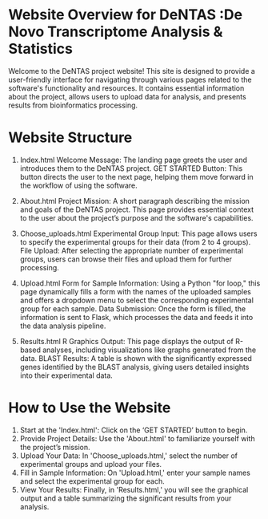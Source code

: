 # Website Overview for DeNTAS :De Novo Transcriptome Analysis & Statistics
Welcome to the DeNTAS project website! This site is designed to provide a user-friendly interface for navigating through various pages related to the software's functionality and resources. It contains essential information about the project, allows users to upload data for analysis, and presents results from bioinformatics processing.

# Website Structure
1. Index.html
Welcome Message: The landing page greets the user and introduces them to the DeNTAS project.
GET STARTED Button: This button directs the user to the next page, helping them move forward in the workflow of using the software.

2. About.html
Project Mission: A short paragraph describing the mission and goals of the DeNTAS project. This page provides essential context to the user about the project’s purpose and the software's capabilities.

3. Choose_uploads.html
Experimental Group Input: This page allows users to specify the experimental groups for their data (from 2 to 4 groups).
File Upload: After selecting the appropriate number of experimental groups, users can browse their files and upload them for further processing.

4. Upload.html
Form for Sample Information: Using a Python "for loop," this page dynamically fills a form with the names of the uploaded samples and offers a dropdown menu to select the corresponding experimental group for each sample.
Data Submission: Once the form is filled, the information is sent to Flask, which processes the data and feeds it into the data analysis pipeline.

5. Results.html
R Graphics Output: This page displays the output of R-based analyses, including visualizations like graphs generated from the data.
BLAST Results: A table is shown with the significantly expressed genes identified by the BLAST analysis, giving users detailed insights into their experimental data.

# How to Use the Website
1. Start at the 'Index.html': Click on the ‘GET STARTED’ button to begin.
2. Provide Project Details: Use the 'About.html' to familiarize yourself with the project’s mission.
3. Upload Your Data: In 'Choose_uploads.html,' select the number of experimental groups and upload your files.
4. Fill in Sample Information: On 'Upload.html,' enter your sample names and select the experimental group for each.
5. View Your Results: Finally, in 'Results.html,' you will see the graphical output and a table summarizing the significant results from your analysis.
